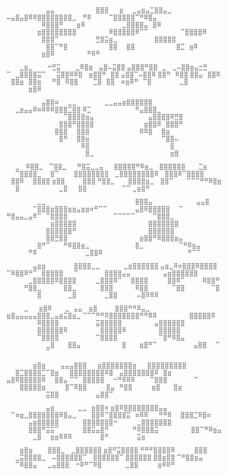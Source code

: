 ⠀⠀⠀⠀⠀⠀⠀⠀⠀⣤⣤
⠀⠀⠀⠀⠀⠀⠀⠀⠀⣿⣿⣿
⠀⠀⣶⠀⠀⣀⣤⣶⣤⣉⣿⣿⣤⣀
⠤⣤⣿⣤⣿⠿⠿⣿⣿⣿⣿⣿⣿⣿⣿⣀
⠀⠛⠿⠀⠀⠀⠀⠉⣿⣿⣿⣿⣿⠉⠛⠿⣿⣤
⠀⠀⠀⠀⠀⠀⠀⠀⠿⣿⣿⣿⠛⠀⠀⠀⣶⠿
⠀⠀⠀⠀⠀⠀⠀⠀⣀⣿⣿⣿⣿⣤⠀⣿⠿
⠀⠀⠀⠀⠀⠀⠀⣶⣿⣿⣿⣿⣿⣿⣿⣿
⠀⠀⠀⠀⠀⠀⠀⠿⣿⣿⣿⣿⣿⠿⠉⠉
⠀⠀⠀⠀⠀⠀⠀⠉⣿⣿⣿⣿⠿
⠀⠀⠀⠀⠀⠀⠀⠀⣿⣿⣿⠉
⠀⠀⠀⠀⠀⠀⠀⠀⣛⣿⣭⣶⣀
⠀⠀⠀⠀⠀⠀⠀⠀⣿⣿⣿⣿⣿
⠀⠀⠀⠀⠀⠀⠀⠀⠀⣿⣿⠉⠛⣿
⠀⠀⠀⠀⠀⠀⠀⠀⠀⣿⣿⠀⠀⣿⣿
⠀⠀⠀⠀⠀⠀⠀⠀⠀⣿⣉⠀⣶⠿
⠀⠀⠀⠀⠀⠀⠀⠀⣶⣿⠿
⠀⠀⠀⠀⠀⠀⠀⠛⠿⠛

⠀⠀⠀⣀⣶⣀
⠀⠀⠀⠒⣛⣭
⠀⠀⠀⣀⠿⣿⣶
⠀⣤⣿⠤⣭⣿⣿
⣤⣿⣿⣿⠛⣿⣿⠀⣀
⠀⣀⠤⣿⣿⣶⣤⣒⣛
⠉⠀⣀⣿⣿⣿⣿⣭⠉
⠀⠀⣭⣿⣿⠿⠿⣿
⠀⣶⣿⣿⠛⠀⣿⣿
⣤⣿⣿⠉⠤⣿⣿⠿
⣿⣿⠛⠀⠿⣿⣿
⣿⣿⣤⠀⣿⣿⠿
⠀⣿⣿⣶⠀⣿⣿⣶
⠀⠀⠛⣿⠀⠿⣿⣿
⠀⠀⠀⣉⣿⠀⣿⣿
⠀⠶⣶⠿⠛⠀⠉⣿
⠀⠀⠀⠀⠀⠀⣀⣿
⠀⠀⠀⠀⠀⣶⣿⠿

⠀⠀⠀⠀⠀⠀⠀⠀⣤⣿⣿⠶⠀⠀⣀⣀
⠀⠀⠀⠀⠀⠀⣀⣀⣤⣤⣶⣿⣿⣿⣿⣿⣿
⠀⠀⣀⣶⣤⣤⠿⠶⠿⠿⠿⣿⣿⣿⣉⣿⣿
⠿⣉⠀⠀⠀⠀⠀⠀⠀⠀⠀⠀⠛⣤⣿⣿⣿⣀
⠀⠀⠀⠀⠀⠀⠀⠀⠀⠀⠀⠀⠀⠉⣿⣿⣿⣿⣶⣤
⠀⠀⠀⠀⠀⠀⠀⠀⠀⠀⠀⠀⣤⣿⣿⣿⣿⠿⣛⣿
⠀⠀⠀⠀⠀⠀⠀⠀⠀⠀⠀⠀⣿⣿⣿⠛⣿⣿⣿⣿
⠀⠀⠀⠀⠀⠀⠀⠀⠀⠀⠀⣶⣿⣿⠿⠀⣿⣿⣿⠛
⠀⠀⠀⠀⠀⠀⠀⠀⠀⠀⠀⣿⣿⣿⠀⠀⣿⣿⣿
⠀⠀⠀⠀⠀⠀⠀⠀⠀⠀⠀⠿⠿⣿⠀⠀⣿⣶
⠀⠀⠀⠀⠀⠀⠀⠀⠀⠀⠀⠀⣿⠛⠀⠀⣿⣿⣶
⠀⠀⠀⠀⠀⠀⠀⠀⠀⠀⠀⠀⠀⠀⠀⠀⠉⣿⣿⠤
⠀⠀⠀⠀⠀⠀⠀⠀⠀⠀⠀⠀⠀⠀⠀⠀⠀⠿⣿
⠀⠀⠀⠀⠀⠀⠀⠀⠀⠀⠀⠀⠀⠀⠀⠀⠀⠀⣿
⠀⠀⠀⠀⠀⠀⠀⠀⠀⠀⠀⠀⠀⠀⠀⠀⠀⠀⣿⣀
⠀⠀⠀⠀⠀⠀⠀⠀⠀⠀⠀⠀⠀⠀⠀⠀⠀⣶⣿

⠀⠀⣀
⠀⠿⣿⣿⣀
⠀⠉⣿⣿⣀
⠀⠀⠛⣿⣭⣀⣀⣤
⠀⠀⣿⣿⣿⣿⣿⠛⠿⣶⣀
⠀⣿⣿⣿⣿⣿⣿⠀⠀⠀⣉⣶
⠀⠀⠉⣿⣿⣿⣿⣀⠀⠀⣿⠉
⠀⠀⠀⣿⣿⣿⣿⣿⣿⣿⣿
⠀⣀⣿⣿⣿⣿⣿⣿⣿⣿⠿
⠀⣿⣿⣿⠿⠉⣿⣿⣿⣿
⠀⣿⣿⠿⠀⠀⣿⣿⣿⣿
⣶⣿⣿⠀⠀⠀⠀⣿⣿⣿
⠛⣿⣿⣀⠀⠀⠀⣿⣿⣿⣿⣶⣀
⠀⣿⣿⠉⠀⠀⠀⠉⠉⠉⠛⠛⠿⣿⣶
⠀⠀⣿⠀⠀⠀⠀⠀⠀⠀⠀⠀⣀⣿
⠀⠀⣿⣿⠀⠀⠀⠀⠀⠀⠀⠀⠉⠉
⣀⣶⣿⠛

⠀⠀⠀⠀⠀⠀⠀⣀⣀⠀⠀⠀⠀⠀⠀⠀⠀⠀⠀⠀⠀⠀⠀
⠀⠀⠀⠀⠀⠀⣿⣿⣿⣤⠀⠀⠀⠀⠀⠀⠀⠀⠀⠀⣤⣤⣿
⠀⠀⠀⠀⠀⠀⠉⣿⣿⣿⣶⣿⣿⣿⣶⣶⣤⣶⣶⠶⠛⠉⠉
⠀⠀⠀⠀⠀⠀⣤⣿⠿⣿⣿⣿⣿⣿⠀⠀⠉⠀⠀⠀⠀⠀⠀
⠛⣿⣤⣤⣀⣤⠿⠉⠀⠉⣿⣿⣿⣿⠀⠀⠀⠀⠀⠀⠀⠀⠀
⠀⠉⠉⠉⠉⠉⠀⠀⠀⠀⠉⣿⣿⣿⣀⠀⠀⠀⠀⠀⠀⠀⠀
⠀⠀⠀⠀⠀⠀⠀⠀⠀⠀⣶⣿⣿⣿⣿⣿⠀⠀⠀⠀⠀⠀⠀
⠀⠀⠀⠀⠀⠀⠀⠀⠀⣿⣿⣿⣿⣿⣿⣿⠀⠀⠀⠀⠀⠀⠀
⠀⠀⠀⠀⠀⠀⠀⠀⠀⣿⣿⣿⣿⣿⣿⠛⠀⠀⠀⠀⠀⠀⠀
⠀⠀⠀⠀⠀⠀⠀⠀⠀⣿⣿⣿⣿⣿⣿⠀⠀⠀⠀⠀⠀⠀⠀
⠀⠀⠀⠀⠀⠀⠀⠀⠀⣿⣿⣛⣿⣿⠀⠀⠀⠀⠀⠀⠀⠀⠀
⠀⠀⠀⠀⠀⠀⠀⣶⣿⣿⠛⠿⣿⣿⣿⣶⣤⠀⠀⠀⠀⠀⠀
⠀⠀⠀⠀⠀⠀⠀⣿⠛⠉⠀⠀⠀⠛⠿⣿⣿⣶⣀⠀⠀⠀⠀
⠀⠀⠀⠀⠀⠀⣿⣀⠀⠀⠀⠀⠀⠀⠀⠀⠉⠛⠿⣶⣤⠀⠀
⠀⠀⠀⠀⠀⠛⠿⠀⠀⠀⠀⠀⠀⠀⠀⠀⠀⠀⣀⣿⣿⠿⠀
⠀⠀⠀⠀⠀⠀⠀⠀⠀⠀⠀⠀⠀⠀⠀⠀⠀⠀⠛⠉⠉⠀

⠀⠀⠀⠀⠀⠀⣤⣶⣶
⠀⠀⠀⠀⠀⠀⣿⣿⣿⣿⣀⣀
⠀⠀⠀⠀⠀⣀⣶⣿⣿⣿⣿⣿⣿
⣤⣶⣀⠿⠶⣿⣿⣿⠿⣿⣿⣿⣿
⠉⠿⣿⣿⠿⠛⠉⠀⣿⣿⣿⣿⣿
⠀⠀⠉⠀⠀⠀⠀⠀⠀⣿⣿⣿⣿⣤⣤
⠀⠀⠀⠀⠀⠀⠀⣤⣶⣿⣿⣿⣿⣿⣿
⠀⠀⠀⠀⠀⣀⣿⣿⣿⣿⣿⠿⣿⣿⣿⣿
⠀⠀⠀⠀⣀⣿⣿⣿⠿⠉⠀⠀⣿⣿⣿⣿
⠀⠀⠀⠀⣿⣿⠿⠉⠀⠀⠀⠀⠿⣿⣿⠛
⠀⠀⠀⠀⠛⣿⣿⣀⠀⠀⠀⠀⠀⣿⣿⣀
⠀⠀⠀⠀⠀⣿⣿⣿⠀⠀⠀⠀⠀⠿⣿⣿
⠀⠀⠀⠀⠀⠉⣿⣿⠀⠀⠀⠀⠀⠀⠉⣿
⠀⠀⠀⠀⠀⠀⠀⣿⠀⠀⠀⠀⠀⠀⣀⣿
⠀⠀⠀⠀⠀⠀⣀⣿⣿
⠀⠀⠀⠀⠤⣿⠿⠿⠿

⠀⠀⠀⠀⣀
⠀⠀⣶⣿⠿⠀⠀⠀⣀⠀⣤⣤
⠀⣶⣿⠀⠀⠀⠀⣿⣿⣿⠛⠛⠿⣤⣀
⣶⣿⣤⣤⣤⣤⣤⣿⣿⣿⣀⣤⣶⣭⣿⣶⣀
⠉⠉⠉⠛⠛⠿⣿⣿⣿⣿⣿⣿⣿⠛⠛⠿⠿
⠀⠀⠀⠀⠀⠀⠀⣿⣿⣿⣿⣿⠿
⠀⠀⠀⠀⠀⠀⠀⠿⣿⣿⣿⣿
⠀⠀⠀⠀⠀⠀⠀⠀⣭⣿⣿⣿⣿⣿
⠀⠀⠀⠀⠀⠀⠀⣤⣿⣿⣿⣿⣿⣿
⠀⠀⠀⠀⠀⠀⠀⣿⣿⣿⣿⣿⣿⠿
⠀⠀⠀⠀⠀⠀⠀⣿⣿⣿⣿⣿⠿
⠀⠀⠀⠀⠀⠀⠀⣿⣿⣿⣿⣿
⠀⠀⠀⠀⠀⠀⠀⠉⣿⣿⣿⣿
⠀⠀⠀⠀⠀⠀⠀⠀⠉⣿⣿⣿⣿
⠀⠀⠀⠀⠀⠀⠀⠀⠀⠉⣿⠛⠿⣿⣤
⠀⠀⠀⠀⠀⠀⠀⠀⠀⣀⣿⠀⠀⠀⣿⣿⣤
⠀⠀⠀⠀⠀⠀⠀⠀⠀⣿⠀⠀⠀⣶⣿⠛⠉
⠀⠀⠀⠀⠀⠀⠀⠀⣤⣿⣿⠀⠀⠉
⠀⠀⠀⠀⠀⠀⠀⠀⠀⠉

⠀⠀⠀⠀⠀⠀⣶⣿⣶
⠀⠀⠀⣤⣤⣤⣿⣿⣿
⠀⠀⣶⣿⣿⣿⣿⣿⣿⣿⣶
⠀⠀⣿⣿⣿⣿⣿⣿⣿⣿⣿
⠀⠀⣿⣉⣿⣿⣿⣿⣉⠉⣿⣶
⠀⠀⣿⣿⣿⣿⣿⣿⣿⣿⠿⣿
⠀⣤⣿⣿⣿⣿⣿⣿⣿⠿⠀⣿⣶
⣤⣿⠿⣿⣿⣿⣿⣿⠿⠀⠀⣿⣿⣤
⠉⠉⠀⣿⣿⣿⣿⣿⠀⠀⠒⠛⠿⠿⠿
⠀⠀⠀⠉⣿⣿⣿⠀⠀⠀⠀⠀⠀⠉
⠀⠀⠀⣿⣿⣿⣿⣿⣶
⠀⠀⠀⠀⣿⠉⠿⣿⣿
⠀⠀⠀⠀⣿⣤⠀⠛⣿⣿
⠀⠀⠀⠀⣶⣿⠀⠀⠀⣿⣶
⠀⠀⠀⠀⠀⠀⠀⠀⠀⣭⣿⣿
⠀⠀⠀⠀⠀⠀⠀⠀⣤⣿⣿⠉

⠀⠀⠀⠀⠀⠀⠀⠀⠀⣤⣶
⠀⠀⠀⠀⠀⣀⣀⠀⣶⣿⣿⠶
⣶⣿⠿⣿⣿⣿⣿⣿⣿⣿⣿⣤⣤
⠀⠉⠶⣶⣀⣿⣿⣿⣿⣿⣿⣿⠿⣿⣤⣀
⠀⠀⠀⣿⣿⠿⠉⣿⣿⣿⣿⣭⠀⠶⠿⠿
⠀⠀⠛⠛⠿⠀⠀⣿⣿⣿⣉⠿⣿⠶
⠀⠀⠀⠀⠀⣤⣶⣿⣿⣿⣿⣿
⠀⠀⠀⠀⠀⣿⣿⣿⣿⣿⣿⣿⠒
⠀⠀⠀⠀⣀⣿⣿⣿⣿⣿⣿⣿
⠀⠀⠀⠀⠀⣿⣿⣿⠛⣭⣭⠉
⠀⠀⠀⠀⠀⣿⣿⣭⣤⣿⠛
⠀⠀⠀⠀⠀⠛⠿⣿⣿⣿⣭
⠀⠀⠀⠀⠀⠀⠀⣿⣿⠉⠛⠿⣶⣤
⠀⠀⠀⠀⠀⠀⣀⣿⠀⠀⣶⣶⠿⠿⠿
⠀⠀⠀⠀⠀⠀⣿⠛
⠀⠀⠀⠀⠀⠀⣭⣶

⠀⠀⠀⣶⣿⣶
⠀⠀⠀⣿⣿⣿⣀
⠀⣀⣿⣿⣿⣿⣿⣿
⣶⣿⠛⣭⣿⣿⣿⣿
⠛⠛⠛⣿⣿⣿⣿⠿
⠀⠀⠀⠀⣿⣿⣿
⠀⠀⣀⣭⣿⣿⣿⣿⣀
⠀⠤⣿⣿⣿⣿⣿⣿⠉
⠀⣿⣿⣿⣿⣿⣿⠉
⣿⣿⣿⣿⣿⣿
⣿⣿⣶⣿⣿
⠉⠛⣿⣿⣶⣤
⠀⠀⠉⠿⣿⣿⣤
⠀⠀⣀⣤⣿⣿⣿
⠀⠒⠿⠛⠉⠿⣿
⠀⠀⠀⠀⠀⣀⣿⣿
⠀⠀⠀⠀⣶⠿⠿⠛ 
